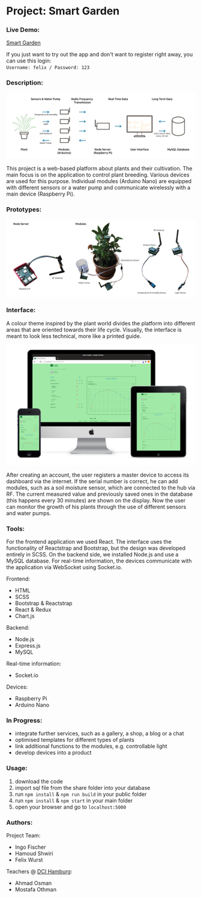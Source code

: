 # Project: Smart Garden

### Live Demo:

[Smart Garden](https://garden.felixwurst.de/)

If you just want to try out the app and don't want to register right away, you can use this login:<br> `Username: felix / Password: 123`

### Description:

![Function Overview](share/images/devices-diagram.jpg)

This project is a web-based platform about plants and their cultivation. The main focus is on the application to control plant breeding. Various devices are used for this purpose. Individual modules (Arduino Nano) are equipped with different sensors or a water pump and communicate wirelessly with a main device (Raspberry Pi).

### Prototypes:

![Prototypes](share/images/devices-prototypes.jpg)

### Interface:

A colour theme inspired by the plant world divides the platform into different areas that are oriented towards their life cycle. Visually, the interface is meant to look less technical, more like a printed guide.

![Various Devices](share/images/inatu_display_example.png)

After creating an account, the user registers a master device to access its dashboard via the internet. If the serial number is correct, he can add modules, such as a soil moisture sensor, which are connected to the hub via RF. The current measured value and previously saved ones in the database (this happens every 30 minutes) are shown on the display. Now the user can monitor the growth of his plants through the use of different sensors and water pumps.

### Tools:

For the frontend application we used React. The interface uses the functionality of Reactstrap and Bootstrap, but the design was developed entirely in SCSS. On the backend side, we installed Node.js and use a MySQL database. For real-time information, the devices communicate with the application via WebSocket using Socket<n/>.io.

Frontend:
- HTML
- SCSS
- Bootstrap & Reactstrap
- React & Redux
- Chart.js

Backend:
- Node.js
- Express.js
- MySQL

Real-time information:
- Socket<n/>.io

Devices:
- Raspberry Pi
- Arduino Nano

### In Progress:

- integrate further services, such as a gallery, a shop, a blog or a chat
- optimised templates for different types of plants
- link additional functions to the modules, e.g. controllable light
- develop devices into a product

### Usage:

1. download the code
2. import sql file from the share folder into your database
3. run `npm install` & `npm run build` in your public folder
4. run `npm install` & `npm start` in your main folder
5. open your browser and go to `localhost:5000`

### Authors:

Project Team: 
- Ingo Fischer
- Hamoud Shwiri
- Felix Wurst

Teachers @ [DCI Hamburg](https://digitalcareerinstitute.org/):
- Ahmad Osman
- Mostafa Othman
